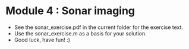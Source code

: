 # Module 4 :  Sonar imaging 

- See the sonar_exercise.pdf in the current folder for the exercise text. 
- Use the sonar_exercise.m as a basis for your solution.
- Good luck, have fun! :)